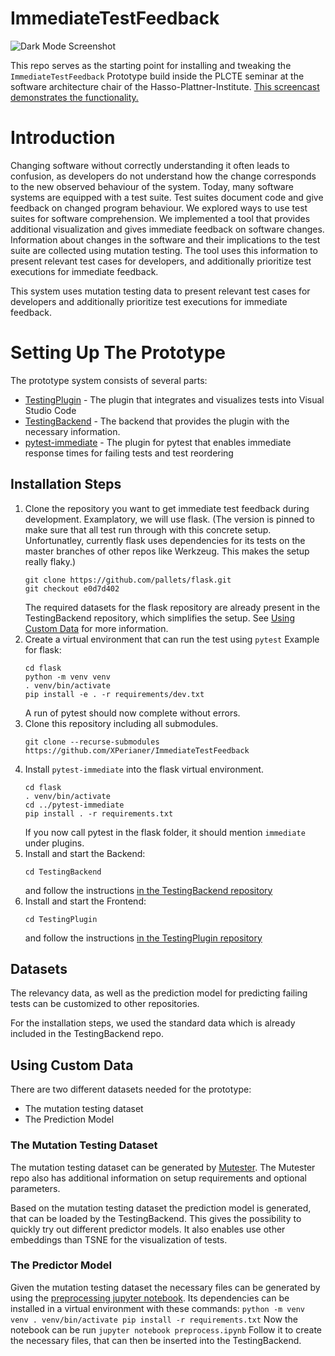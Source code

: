 # ImmediateTestFeedback

![Dark Mode Screenshot](https://user-images.githubusercontent.com/5360508/109427413-9a238e00-79f2-11eb-952e-d013427b19eb.png)

This repo serves as the starting point for installing and
tweaking the `ImmediateTestFeedback` Prototype build inside
the PLCTE seminar at the software architecture chair of the Hasso-Plattner-Institute.
[This screencast demonstrates the functionality.](https://vimeo.com/512282859/04ed6920bd)

# Introduction
Changing software without correctly understanding it often leads to confusion, as developers do not understand how the change corresponds to the new observed behaviour of the system.
Today, many software systems are equipped with a test suite.
Test suites document code and give feedback on changed program behaviour.
We explored ways to use test suites for software comprehension. We implemented a tool that provides additional visualization and gives immediate feedback on software changes.
Information about changes in the software and their implications to the test suite are collected using mutation testing. The tool uses this information to present relevant test cases for developers, and additionally prioritize test executions for immediate feedback.

This system uses mutation testing data to present relevant test cases for developers and additionally prioritize test executions for immediate feedback.

# Setting Up The Prototype
The prototype system consists of several parts:
* [TestingPlugin](https://github.com/XPerianer/TestingPlugin) - The plugin that integrates and visualizes tests into Visual Studio Code
* [TestingBackend](https://github.com/XPerianer/TestingBackend) - The backend that provides the plugin with the necessary information.
* [pytest-immediate](https://github.com/XPerianer/pytest-immediate/) - The plugin for pytest that enables immediate response times for failing tests and test reordering

## Installation Steps
1.  Clone the repository you want to get immediate test feedback during development.
    Examplatory, we will use flask.
    (The version is pinned to make sure that all test run through with this concrete setup. Unfortunatley, currently flask uses dependencies for its tests on the master branches of other repos like Werkzeug. This makes the setup really flaky.)
    ```
    git clone https://github.com/pallets/flask.git
    git checkout e0d7d402
    ```
    The required datasets for the flask repository are already present in the TestingBackend repository, which simplifies the setup. See [Using Custom Data](https://github.com/XPerianer/ImmediateTestFeedback#Using-Custom-Data) for more information.
1.  Create a virtual environment that can run the test using `pytest`
    Example for flask:
    ```
    cd flask
    python -m venv venv
    . venv/bin/activate
    pip install -e . -r requirements/dev.txt 
    ```
    A run of pytest should now complete without errors.
1. Clone this repository including all submodules.
    ```
    git clone --recurse-submodules https://github.com/XPerianer/ImmediateTestFeedback
    ```
1.  Install `pytest-immediate` into the flask virtual environment.
    ```
    cd flask
    . venv/bin/activate
    cd ../pytest-immediate
    pip install . -r requirements.txt
    ```
    If you now call pytest in the flask folder, it should mention `immediate` under plugins.
1.  Install and start the Backend:
    ```
    cd TestingBackend
    ```
    and follow the instructions [in the TestingBackend repository](https://github.com/XPerianer/TestingBackend)
1.  Install and start the Frontend:
    ```
    cd TestingPlugin
    ```
    and follow the instructions [in the TestingPlugin repository](https://github.com/XPerianer/TestingPlugin)

## Datasets
The relevancy data, as well as the prediction model for predicting failing tests can be customized to other repositories.

For the installation steps, we used the standard data which is already included in the TestingBackend repo.

## Using Custom Data
There are two different datasets needed for the prototype:
*   The mutation testing dataset
*   The Prediction Model

### The Mutation Testing Dataset
The mutation testing dataset can be generated by [Mutester](https://github.com/XPerianer/Mutester). The Mutester repo also has additional information on setup requirements and optional parameters.

Based on the mutation testing dataset the prediction model is generated, that can be loaded by the TestingBackend.
This gives the possibility to quickly try out different predictor models.
It also enables use other embeddings than TSNE for the visualization of tests.


### The Predictor Model
Given the mutation testing dataset the necessary files can be generated by using the [preprocessing jupyter notebook](preprocessing.ipynb).
Its dependencies can be installed in a virtual environment with these commands:
    ```
    python -m venv venv
    . venv/bin/activate
    pip install -r requirements.txt
    ```
Now the notebook can be run
    ```
    jupyter notebook preprocess.ipynb
    ```
Follow it to create the necessary files, that can then be inserted into the TestingBackend.

